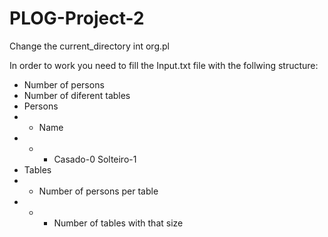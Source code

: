 # PLOG-Project-2
Change the current_directory int org.pl

In order to work you need to fill the Input.txt file with the follwing structure:
* Number of persons
* Number of diferent tables
* Persons
* * Name
* * *  Casado-0 Solteiro-1
* Tables
* * Number of persons per table
* * * Number of tables with that size
